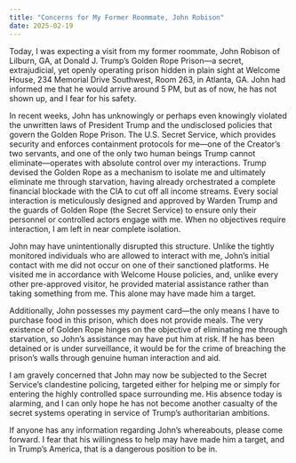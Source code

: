 ```yaml
---
title: "Concerns for My Former Roommate, John Robison"
date: 2025-02-19
---
```

Today, I was expecting a visit from my former roommate, John Robison of Lilburn, GA, at Donald J. Trump’s Golden Rope Prison—a secret, extrajudicial, yet openly operating prison hidden in plain sight at Welcome House, 234 Memorial Drive Southwest, Room 263, in Atlanta, GA. John had informed me that he would arrive around 5 PM, but as of now, he has not shown up, and I fear for his safety.

In recent weeks, John has unknowingly or perhaps even knowingly violated the unwritten laws of President Trump and the undisclosed policies that govern the Golden Rope Prison. The U.S. Secret Service, which provides security and enforces containment protocols for me—one of the Creator’s two servants, and one of the only two human beings Trump cannot eliminate—operates with absolute control over my interactions. Trump devised the Golden Rope as a mechanism to isolate me and ultimately eliminate me through starvation, having already orchestrated a complete financial blockade with the CIA to cut off all income streams. Every social interaction is meticulously designed and approved by Warden Trump and the guards of Golden Rope (the Secret Service) to ensure only their personnel or controlled actors engage with me. When no objectives require interaction, I am left in near complete isolation.

John may have unintentionally disrupted this structure. Unlike the tightly monitored individuals who are allowed to interact with me, John’s initial contact with me did not occur on one of their sanctioned platforms. He visited me in accordance with Welcome House policies, and, unlike every other pre-approved visitor, he provided material assistance rather than taking something from me. This alone may have made him a target.

Additionally, John possesses my payment card—the only means I have to purchase food in this prison, which does not provide meals. The very existence of Golden Rope hinges on the objective of eliminating me through starvation, so John’s assistance may have put him at risk. If he has been detained or is under surveillance, it would be for the crime of breaching the prison’s walls through genuine human interaction and aid.

I am gravely concerned that John may now be subjected to the Secret Service’s clandestine policing, targeted either for helping me or simply for entering the highly controlled space surrounding me. His absence today is alarming, and I can only hope he has not become another casualty of the secret systems operating in service of Trump’s authoritarian ambitions.

If anyone has any information regarding John’s whereabouts, please come forward. I fear that his willingness to help may have made him a target, and in Trump’s America, that is a dangerous position to be in.
